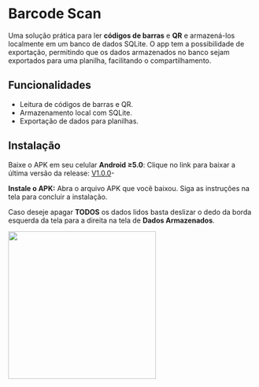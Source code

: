 # Barcode Scan

Uma solução prática para ler **códigos de barras** e **QR** e armazená-los localmente em um banco de dados SQLite. O app tem a possibilidade de exportação, permitindo que os dados armazenados no banco sejam exportados para uma planilha, facilitando o compartilhamento.

## Funcionalidades
- Leitura de códigos de barras e QR.
- Armazenamento local com SQLite.
- Exportação de dados para planilhas.

## Instalação
Baixe o APK em seu celular **Android ≥5.0**: Clique no link para baixar a última versão da release: [V1.0.0](https://github.com/igorscherer/bar_code/releases/download/1.0.0/BarcodeScan.apk)-

**Instale o APK:**
Abra o arquivo APK que você baixou.
Siga as instruções na tela para concluir a instalação.

Caso deseje apagar **TODOS** os dados lidos basta deslizar o dedo da borda esquerda da tela para a direita na tela de **Dados Armazenados**.

<img src="https://github.com/user-attachments/assets/df5500cf-1ba2-4c3c-b4a3-2de5a8aff156" width="300" />
